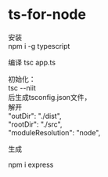 # ts-for-node
安装<br>
  npm i -g typescript<br>

编译
  tsc app.ts

初始化：<br>
tsc --niit<br>
后生成tsconfig.json文件，<br>
解开<br>
"outDir": "./dist", <br>
"rootDir": "./src", <br>
"moduleResolution": "node",  <br>

生成

npm i express<br>
